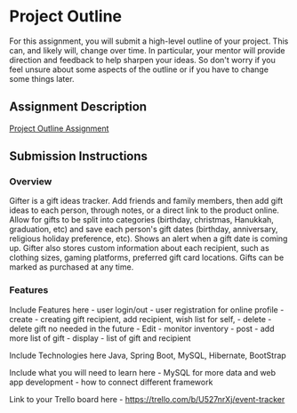 # Project Outline
For this assignment, you will submit a high-level outline of your project. This can, and likely will, change over time. In particular, your mentor will provide direction and feedback to help sharpen your ideas. So don't worry if you feel unsure about some aspects of the outline or if you have to change some things later.

## Assignment Description
[Project Outline Assignment](https://education.launchcode.org/liftoff/modules/assignments/project-outline)

## Submission Instructions

### Overview
Gifter is a gift ideas tracker. Add friends and family members, then add gift 
ideas to each person, through notes, or a direct link to the product 
online. Allow for gifts to be split into categories (birthday, christmas,
 Hanukkah, graduation, etc) and save each person's gift dates (birthday, 
 anniversary, religious holiday preference, etc). Shows an alert when a gift date 
 is coming up. Gifter also stores custom information about each recipient, such as 
 clothing sizes, gaming platforms, preferred gift card locations. Gifts can be 
 marked as purchased at any time.
### Features
Include Features here
    - user login/out - user registration for online profile 
    - create - creating gift recipient, add recipient, wish list for self, 
     - delete - delete gift no needed in the future
     - Edit - monitor inventory 
     - post - add more list of gift 
     - display - list of gift and recipient 
 
Include Technologies here
        Java,
        Spring Boot,
        MySQL,
        Hibernate,
        BootStrap
        
Include what you will need to learn here
    - MySQL for more data and web app development
    - how to connect different framework
    
Link to your Trello board here
    - https://trello.com/b/U527nrXj/event-tracker
